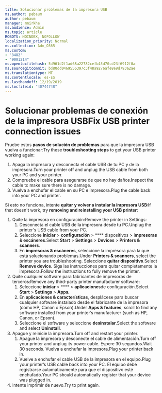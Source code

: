 ```yaml
---
title: Solucionar problemas de la impresora USB
ms.author: pebaum
author: pebaum
manager: mnirkhe
ms.audience: Admin
ms.topic: article
ROBOTS: NOINDEX, NOFOLLOW
localization_priority: Normal
ms.collection: Adm_O365
ms.custom:
- "3482"
- "9001214"
ms.openlocfilehash: 5d961d2f1ad68a22782cefb45d70cd23f6912f0a
ms.sourcegitcommit: bd80dd0469556397c3f48a9276afe8e9d793a2ae
ms.translationtype: MT
ms.contentlocale: es-ES
ms.lasthandoff: 12/19/2019
ms.locfileid: "40744748"
---
```

# <a name="fix-usb-printer-connection-issues"></a><span data-ttu-id="7d653-102">Solucionar problemas de conexión de la impresora USB</span><span class="sxs-lookup"><span data-stu-id="7d653-102">Fix USB printer connection issues</span></span>

<span data-ttu-id="7d653-103">Pruebe estos **pasos de solución de problemas** para que la impresora USB vuelva a funcionar:</span><span class="sxs-lookup"><span data-stu-id="7d653-103">Try these **troubleshooting steps** to get your USB printer working again:</span></span>

1. <span data-ttu-id="7d653-104">Apaga la impresora y desconecta el cable USB de tu PC y de la impresora.</span><span class="sxs-lookup"><span data-stu-id="7d653-104">Turn your printer off and unplug the USB cable from both your PC and your printer.</span></span>
2. <span data-ttu-id="7d653-105">Compruebe el cable para asegurarse de que no hay daños.</span><span class="sxs-lookup"><span data-stu-id="7d653-105">Inspect the cable to make sure there is no damage.</span></span>
3. <span data-ttu-id="7d653-106">Vuelva a enchufar el cable en su PC e impresora.</span><span class="sxs-lookup"><span data-stu-id="7d653-106">Plug the cable back into your PC and printer.</span></span>

<span data-ttu-id="7d653-107">Si esto no funciona, intente **quitar y volver a instalar la impresora USB**:</span><span class="sxs-lookup"><span data-stu-id="7d653-107">If that doesn't work, try **removing and reinstalling your USB printer**:</span></span>

1. <span data-ttu-id="7d653-108">Quite la impresora en configuración:</span><span class="sxs-lookup"><span data-stu-id="7d653-108">Remove the printer in Settings:</span></span>
    1. <span data-ttu-id="7d653-109">Desconecta el cable USB de la impresora desde tu PC.</span><span class="sxs-lookup"><span data-stu-id="7d653-109">Unplug the printer's USB cable from your PC.</span></span>
    2. <span data-ttu-id="7d653-110">Seleccione **iniciar** > **configuración** > \*\*\*\* dispositivos > **impresoras & escáneres**.</span><span class="sxs-lookup"><span data-stu-id="7d653-110">Select **Start** > **Settings** > **Devices** > **Printers & scanners**.</span></span>
    3. <span data-ttu-id="7d653-111">En **impresoras & escáneres**, seleccione la impresora para la que está solucionando problemas.</span><span class="sxs-lookup"><span data-stu-id="7d653-111">Under **Printers & scanners**, select the printer you are troubleshooting.</span></span> <span data-ttu-id="7d653-112">Seleccione **quitar dispositivo**.</span><span class="sxs-lookup"><span data-stu-id="7d653-112">Select **Remove device**.</span></span> <span data-ttu-id="7d653-113">Siga las instrucciones para quitar completamente la impresora.</span><span class="sxs-lookup"><span data-stu-id="7d653-113">Follow the instructions to fully remove the printer.</span></span>
2. <span data-ttu-id="7d653-114">Quite cualquier software para fabricantes de impresoras de terceros:</span><span class="sxs-lookup"><span data-stu-id="7d653-114">Remove any third-party printer manufacturer software:</span></span>
    1. <span data-ttu-id="7d653-115">Seleccione **iniciar** > \*\*\*\* > **aplicaciones**de configuración.</span><span class="sxs-lookup"><span data-stu-id="7d653-115">Select **Start** > **Settings** > **Apps**.</span></span>
    2. <span data-ttu-id="7d653-116">En **aplicaciones & características**, desplácese para buscar cualquier software instalado desde el fabricante de la impresora (como HP, Canon o Epson).</span><span class="sxs-lookup"><span data-stu-id="7d653-116">Under **Apps & features**, scroll to find any software installed from your printer’s manufacturer (such as HP, Canon, or Epson).</span></span>
    3. <span data-ttu-id="7d653-117">Seleccione el software y seleccione **desinstalar**.</span><span class="sxs-lookup"><span data-stu-id="7d653-117">Select the software and select **Uninstall**.</span></span>
3. <span data-ttu-id="7d653-118">Apague y reinicie la impresora.</span><span class="sxs-lookup"><span data-stu-id="7d653-118">Turn off and restart your printer.</span></span><br>
    1. <span data-ttu-id="7d653-119">Apague la impresora y desconecte el cable de alimentación.</span><span class="sxs-lookup"><span data-stu-id="7d653-119">Turn off your printer and unplug its power cable.</span></span> <span data-ttu-id="7d653-120">Espere 30 segundos.</span><span class="sxs-lookup"><span data-stu-id="7d653-120">Wait 30 seconds.</span></span> <span data-ttu-id="7d653-121">Vuelva a enchufar la impresora.</span><span class="sxs-lookup"><span data-stu-id="7d653-121">Plug your printer back in.</span></span>
    2. <span data-ttu-id="7d653-122">Vuelve a enchufar el cable USB de la impresora en el equipo.</span><span class="sxs-lookup"><span data-stu-id="7d653-122">Plug your printer’s USB cable back into your PC.</span></span> <span data-ttu-id="7d653-123">El equipo debe registrarse automáticamente para que el dispositivo esté enchufado.</span><span class="sxs-lookup"><span data-stu-id="7d653-123">Your PC should automatically register that your device was plugged in.</span></span>
4. <span data-ttu-id="7d653-124">Intente imprimir de nuevo.</span><span class="sxs-lookup"><span data-stu-id="7d653-124">Try to print again.</span></span>